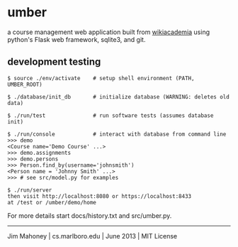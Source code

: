 
umber
=====

a course management web application built from [wikiacademia][]
using python's Flask web framework, sqlite3, and git.

development testing
--------------------

    $ source ./env/activate    # setup shell environment (PATH, UMBER_ROOT)

    $ ./database/init_db       # initialize database (WARNING: deletes old data)

    $ ./run/test               # run software tests (assumes database init)

    $ ./run/console            # interact with database from command line
    >>> demo
    <Course name='Demo Course' ...>
    >>> demo.assignments
    >>> demo.persons
    >>> Person.find_by(username='johnsmith')
    <Person name = 'Johnny Smith' ...>
    >>> # see src/model.py for examples

    $ ./run/server
    then visit http://localhost:8080 or https://localhost:8433
    at /test or /umber/demo/home

For more details start docs/history.txt and src/umber.py.

----------------------------------------------------------

Jim Mahoney | cs.marlboro.edu | June 2013 | MIT License

[wikiacademia]: http://cs.marlboro.edu/wikiacademia/source_code 
                "wikiacademia source code"

